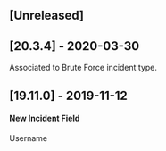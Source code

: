## [Unreleased]


## [20.3.4] - 2020-03-30
Associated to Brute Force incident type.

## [19.11.0] - 2019-11-12
#### New Incident Field
Username